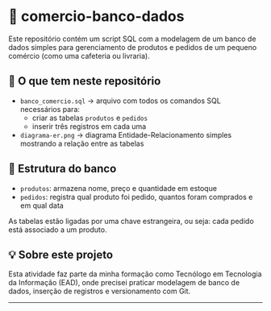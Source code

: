 # 🛒 comercio-banco-dados

Este repositório contém um script SQL com a modelagem de um banco de dados simples para gerenciamento de produtos e pedidos de um pequeno comércio (como uma cafeteria ou livraria).

## 📑 O que tem neste repositório

- `banco_comercio.sql` → arquivo com todos os comandos SQL necessários para:
  - criar as tabelas `produtos` e `pedidos`
  - inserir três registros em cada uma
- `diagrama-er.png` → diagrama Entidade-Relacionamento simples mostrando a relação entre as tabelas

## 🧱 Estrutura do banco

- `produtos`: armazena nome, preço e quantidade em estoque
- `pedidos`: registra qual produto foi pedido, quantos foram comprados e em qual data

As tabelas estão ligadas por uma chave estrangeira, ou seja: cada pedido está associado a um produto.

## 💡 Sobre este projeto

Esta atividade faz parte da minha formação como Tecnólogo em Tecnologia da Informação (EAD), onde precisei praticar modelagem de banco de dados, inserção de registros e versionamento com Git.

---
